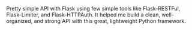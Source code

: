 Pretty simple API with Flask using few simple tools like Flask-RESTFul, Flask-Limiter, and Flask-HTTPAuth. It helped me build a clean, well-organized, and strong API with this great, lightweight Python framework.
